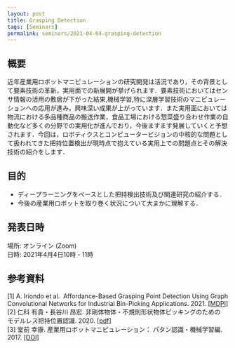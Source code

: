 ```yaml
---
layout: post
title: Grasping Detection
tags: [Seminars]
permalink: seminars/2021-04-04-grasping-detection
---
```


## 概要
近年産業用ロボットマニピュレーションの研究開発は活況であり，その背景として要素技術の革新，実用面での新展開が挙げられます．要素技術においてはセンサ情報の活用の敷居が下がった結果,機械学習,特に深層学習技術のマニピュレーションへの応用が進み，興味深い成果が上がっています．また実用面においては物流における多品種商品の搬送作業，食品工場における惣菜盛り合わせ作業の自動化など多くの分野での実用化が進んでおり，今後ますます発展していくと予想されます．今回は，ロボティクスとコンピュータービジョンの中核的な問題として扱われてきた把持位置検出が現時点で抱えている実用上での問題点とその解決技術の紹介をします．



## 目的
- ディープラーニングをベースとした把持検出技術及び関連研究の紹介する．
- 今後の産業用ロボットを取り巻く状況について大まかに理解する．


## 発表日時
場所: オンライン (Zoom) \
日時: 2021年4月4日10時 - 11時


## 参考資料
[1] A. Iriondo et al.  Affordance-Based Grasping Point Detection Using Graph Convolutional Networks for Industrial Bin-Picking Applications. 2021. [[MDPI]](https://www.mdpi.com/1424-8220/21/3/816) \
[2] 仁科 有貴・長谷川 昂宏. 非剛体物体・不規則形状物体ピッキングのための モデルレス把持位置認識. 2020. [[pdf]](https://www.omron.com/jp/ja/technology/omrontechnics/2020/OMT_Vol52_012JP.pdf) \
[3] 堂前 幸康. 産業用ロボットマニピュレーション： パタン認識・機械学習編. 2017. [[DOI]](https://www.jstage.jst.go.jp/article/sicejl/56/10/56_776/_article/-char/ja/)
